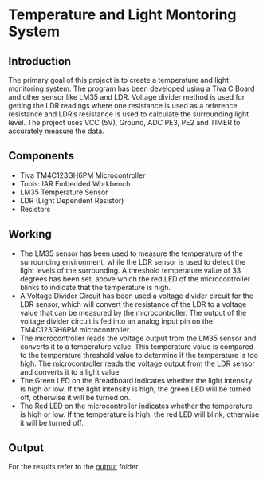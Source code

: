 # Temperature and Light Montoring System

## Introduction

The primary goal of this project is to create a temperature and light monitoring system. The program has been developed using a Tiva C Board and other sensor like LM35 and LDR. Voltage divider method is used for getting the LDR readings where one resistance is used as a reference resistance and LDR’s resistance is used to calculate the surrounding light level. The project uses VCC (5V), Ground, ADC PE3, PE2 and TIMER to accurately measure the data.

## Components

-   Tiva TM4C123GH6PM Microcontroller
-   Tools: IAR Embedded Workbench
-   LM35 Temperature Sensor
-   LDR (Light Dependent Resistor)
-   Resistors

## Working

-   The LM35 sensor has been used to measure the temperature of the surrounding environment, while the LDR sensor is used to detect the light levels of the surrounding. A threshold temperature value of 33 degrees has been set, above which the red LED of the microcontroller blinks to indicate that
    the temperature is high.
-   A Voltage Divider Circuit has been used a voltage divider circuit for the LDR sensor, which will convert the resistance of the LDR to a voltage value that can be measured by the microcontroller. The output of the voltage divider circuit is fed into an analog input pin on the TM4C123GH6PM
    microcontroller.
-   The microcontroller reads the voltage output from the LM35 sensor and converts it to a temperature value. This temperature value is compared to the temperature threshold value to determine if the temperature is too high. The microcontroller reads the voltage output from the LDR sensor and converts it to a light value.
-   The Green LED on the Breadboard indicates whether the light intensity is high or low. If the light intensity is high, the green LED will be turned off, otherwise it will be turned on.
-   The Red LED on the microcontroller indicates whether the temperature is high or low. If the temperature is high, the red LED will blink, otherwise it will be turned off.

## Output

For the results refer to the [output](./Photos) folder.
